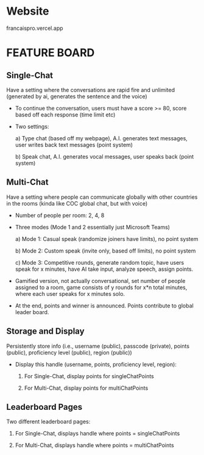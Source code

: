 # Website 
francaispro.vercel.app

# FEATURE BOARD

## Single-Chat
Have a setting where the conversations are rapid fire and unlimited (generated by ai, generates the sentence and the voice)
- To continue the conversation, users must have a score >= 80, score based off each response (time limit etc)
- Two settings:
  
    a) Type chat (based off my webpage), A.I. generates text messages, user writes back text messages (point system)
  
    b) Speak chat, A.I. generates vocal messages, user speaks back (point system)

## Multi-Chat
Have a setting where people can communicate globally with other countries in the rooms (kinda like COC global chat, but with voice)
- Number of people per room: 2, 4, 8
- Three modes (Mode 1 and 2 essentially just Microsoft Teams)
  
    a) Mode 1: Casual speak (randomize joiners have limits), no point system
  
    b) Mode 2: Custom speak (invite only, based off limits), no point system
  
    c) Mode 3: Competitive rounds, generate random topic, have users speak for x minutes, have AI take input, analyze speech, assign points. 
- Gamified version, not actually conversational, set number of people assigned to a room, game consists of y rounds for x*n total minutes, where each user speaks for x minutes solo. 
- At the end, points and winner is announced. Points contribute to global leader board.

## Storage and Display
Persistently store info (i.e., username (public), passcode (private), points (public), proficiency level (public), region (public))
- Display this handle (username, points, proficiency level, region):
  
  1. For Single-Chat, display points for singleChatPoints
     
  2. For Multi-Chat, display points for multiChatPoints

## Leaderboard Pages
Two different leaderboard pages:

  1. For Single-Chat, displays handle where points = singleChatPoints
     
  2. For Multi-Chat, displays handle where points = multiChatPoints 
